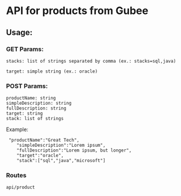 # API for products from Gubee

## Usage:

### GET Params:
``` 
stacks: list of strings separated by comma (ex.: stacks=sql,java)  

target: simple string (ex.: oracle)
```


### POST Params:

```
productName: string
simpleDescription: string
fullDescription: string
target: string
stack: list of strings
```

Example:

```
 "productName":"Great Tech",
    "simpleDescription":"Lorem ipsum",
    "fullDescription":"Lorem ipsum, but longer",
    "target":"oracle",
    "stack":["sql","java","microsoft"]
```

### Routes
``` api/product ```
